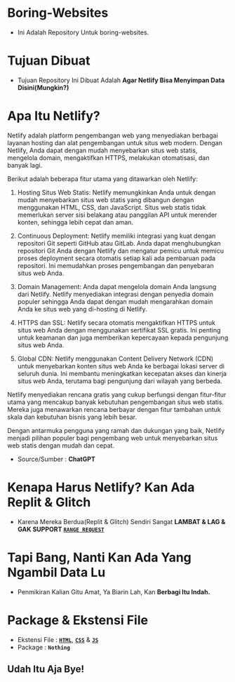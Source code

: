 # Boring-Websites
- Ini Adalah Repository Untuk boring-websites.
# Tujuan Dibuat
- Tujuan Repository Ini Dibuat Adalah **Agar Netlify Bisa Menyimpan Data Disini(Mungkin?)**
# Apa Itu Netlify?
Netlify adalah platform pengembangan web yang menyediakan berbagai layanan hosting dan alat pengembangan untuk situs web modern. Dengan Netlify, Anda dapat dengan mudah menyebarkan situs web statis, mengelola domain, mengaktifkan HTTPS, melakukan otomatisasi, dan banyak lagi.

Berikut adalah beberapa fitur utama yang ditawarkan oleh Netlify:

1. Hosting Situs Web Statis: Netlify memungkinkan Anda untuk dengan mudah menyebarkan situs web statis yang dibangun dengan menggunakan HTML, CSS, dan JavaScript. Situs web statis tidak memerlukan server sisi belakang atau panggilan API untuk merender konten, sehingga lebih cepat dan aman.

2. Continuous Deployment: Netlify memiliki integrasi yang kuat dengan repositori Git seperti GitHub atau GitLab. Anda dapat menghubungkan repositori Git Anda dengan Netlify dan mengatur pemicu untuk memicu proses deployment secara otomatis setiap kali ada pembaruan pada repositori. Ini memudahkan proses pengembangan dan penyebaran situs web Anda.

3. Domain Management: Anda dapat mengelola domain Anda langsung dari Netlify. Netlify menyediakan integrasi dengan penyedia domain populer sehingga Anda dapat dengan mudah mengarahkan domain Anda ke situs web yang di-hosting di Netlify.

4. HTTPS dan SSL: Netlify secara otomatis mengaktifkan HTTPS untuk situs web Anda dengan menggunakan sertifikat SSL gratis. Ini penting untuk keamanan dan juga memberikan kepercayaan kepada pengunjung situs web Anda.

5. Global CDN: Netlify menggunakan Content Delivery Network (CDN) untuk menyebarkan konten situs web Anda ke berbagai lokasi server di seluruh dunia. Ini membantu meningkatkan kecepatan akses dan kinerja situs web Anda, terutama bagi pengunjung dari wilayah yang berbeda.

Netlify menyediakan rencana gratis yang cukup berfungsi dengan fitur-fitur utama yang mencakup banyak kebutuhan pengembangan situs web statis. Mereka juga menawarkan rencana berbayar dengan fitur tambahan untuk skala dan kebutuhan bisnis yang lebih besar.

Dengan antarmuka pengguna yang ramah dan dukungan yang baik, Netlify menjadi pilihan populer bagi pengembang web untuk menyebarkan situs web statis dengan mudah dan cepat.
* Source/Sumber : **ChatGPT**
# Kenapa Harus Netlify? Kan Ada Replit & Glitch
- Karena Mereka Berdua(Replit & Glitch) Sendiri Sangat **LAMBAT & LAG & GAK SUPPORT [`RANGE REQUEST`](https://www.google.com/search?q=what+is+range+request%3F&sxsrf=AB5stBgKx3AGs8PQI9kRpEbFP-sHSNxwZw%3A1689218593669&ei=IW6vZPDEKNuN4-EPxfaw4AI&ved=0ahUKEwiw2eTR3YqAAxXbxjgGHUU7DCwQ4dUDCA4&uact=5&oq=what+is+range+request%3F&gs_lcp=Cgxnd3Mtd2l6LXNlcnAQAzIGCAAQFhAeMgYIABAWEB4yCAgAEBYQHhAKOgcIIxDqAhAnOhUILhADEI8BEOoCELQCEIwDEOUCGAE6FQgAEAMQjwEQ6gIQtAIQjAMQ5QIYAUoECEEYAFDtClj_Q2C_W2gBcAF4AYAB2haIAYJLkgEHNy0xLjAuM5gBAKABAbABFMABAdoBBggBEAEYCw&sclient=gws-wiz-serp)**
# Tapi Bang, Nanti Kan Ada Yang Ngambil Data Lu
- Penmikiran Kalian Gitu Amat, Ya Biarin Lah, Kan **Berbagi Itu Indah.**
# Package & Ekstensi File
- Ekstensi File : **[`HTML`](https://www.google.com/search?q=apa+itu+html&sxsrf=AB5stBjfMhBo4i-DbSTsXsNo0GO-es3L3Q%3A1689218827633&ei=C2-vZKKnJuqK4-EPp6-C2Aw&oq=apa+itu+&gs_lcp=Cgxnd3Mtd2l6LXNlcnAQARgAMgcIABCKBRBDMgcIABCKBRBDMgcIABCKBRBDMgcIABCKBRBDMgcIABCKBRBDMgcIABCKBRBDMgcIABCKBRBDMgcIABCKBRBDMgcIABCKBRBDMgcIABCKBRBDOgcIIxDqAhAnOhUIABADEI8BEOoCELQCEIwDEOUCGAE6FQguEAMQjwEQ6gIQtAIQjAMQ5QIYAUoECEEYAFDwFljOMmCfT2gBcAF4AIABwRaIAapEkgEHNi0xLjktM5gBAKABAbABFMABAdoBBggBEAEYCw&sclient=gws-wiz-serp)**, **[`CSS`](https://www.google.com/search?q=apa+itu+css&sxsrf=AB5stBjfMhBo4i-DbSTsXsNo0GO-es3L3Q%3A1689218827633&ei=C2-vZKKnJuqK4-EPp6-C2Aw&oq=apa+itu+&gs_lcp=Cgxnd3Mtd2l6LXNlcnAQARgAMgcIABCKBRBDMgcIABCKBRBDMgcIABCKBRBDMgcIABCKBRBDMgcIABCKBRBDMgcIABCKBRBDMgcIABCKBRBDMgcIABCKBRBDMgcIABCKBRBDMgcIABCKBRBDOgcIIxDqAhAnOhUIABADEI8BEOoCELQCEIwDEOUCGAE6FQguEAMQjwEQ6gIQtAIQjAMQ5QIYAUoECEEYAFDwFljOMmCfT2gBcAF4AIABwRaIAapEkgEHNi0xLjktM5gBAKABAbABFMABAdoBBggBEAEYCw&sclient=gws-wiz-serp)** & **[`JS`](https://www.google.com/search?q=apa+itu+js&sxsrf=AB5stBjfMhBo4i-DbSTsXsNo0GO-es3L3Q%3A1689218827633&ei=C2-vZKKnJuqK4-EPp6-C2Aw&oq=apa+itu+&gs_lcp=Cgxnd3Mtd2l6LXNlcnAQARgAMgcIABCKBRBDMgcIABCKBRBDMgcIABCKBRBDMgcIABCKBRBDMgcIABCKBRBDMgcIABCKBRBDMgcIABCKBRBDMgcIABCKBRBDMgcIABCKBRBDMgcIABCKBRBDOgcIIxDqAhAnOhUIABADEI8BEOoCELQCEIwDEOUCGAE6FQguEAMQjwEQ6gIQtAIQjAMQ5QIYAUoECEEYAFDwFljOMmCfT2gBcAF4AIABwRaIAapEkgEHNi0xLjktM5gBAKABAbABFMABAdoBBggBEAEYCw&sclient=gws-wiz-serp)**
- Package : **`Nothing`**
## Udah Itu Aja Bye!

